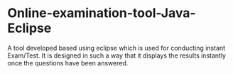 # Online-examination-tool-Java-Eclipse
A tool developed based using eclipse which is used for conducting instant Exam/Test. It is designed in such a way that it displays the results instantly once the questions have been answered.
